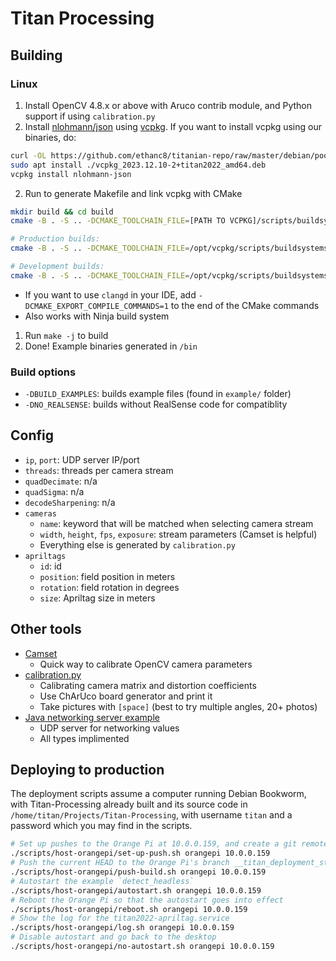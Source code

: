 # Titan Processing

## Building
### Linux
1. Install OpenCV 4.8.x or above with Aruco contrib module, and Python support if using `calibration.py`
1. Install [nlohmann/json](https://github.com/nlohmann/json) using [vcpkg](https://github.com/Microsoft/vcpkg). If you want to install vcpkg using our binaries, do:
  ```bash
  curl -OL https://github.com/ethanc8/titanian-repo/raw/master/debian/pool/main/v/vcpkg/vcpkg_2023.12.10-2+titan2022_amd64.deb
  sudo apt install ./vcpkg_2023.12.10-2+titan2022_amd64.deb
  vcpkg install nlohmann-json
  ```
2. Run to generate Makefile and link vcpkg with CMake
```bash
mkdir build && cd build
cmake -B . -S .. -DCMAKE_TOOLCHAIN_FILE=[PATH TO VCPKG]/scripts/buildsystems/vcpkg.cmake -DBUILD_EXAMPLES=1

# Production builds:
cmake -B . -S .. -DCMAKE_TOOLCHAIN_FILE=/opt/vcpkg/scripts/buildsystems/vcpkg.cmake -DBUILD_EXAMPLES=1

# Development builds:
cmake -B . -S .. -DCMAKE_TOOLCHAIN_FILE=/opt/vcpkg/scripts/buildsystems/vcpkg.cmake -DCMAKE_EXPORT_COMPILE_COMMANDS=1 -DBUILD_EXAMPLES=1 -DCMAKE_BUILD_TYPE=RelWithDebInfo -GNinja
```
* If you want to use `clangd` in your IDE, add `-DCMAKE_EXPORT_COMPILE_COMMANDS=1` to the end of the CMake commands
* Also works with Ninja build system
1. Run `make -j` to build
2. Done! Example binaries generated in `/bin`
### Build options
* `-DBUILD_EXAMPLES`: builds example files (found in `example/` folder)
* `-DNO_REALSENSE`: builds without RealSense code for compatiblity
## Config
* `ip`, `port`: UDP server IP/port
* `threads`: threads per camera stream
* `quadDecimate`: n/a
* `quadSigma`: n/a
* `decodeSharpening`: n/a
* `cameras`
  * `name`: keyword that will be matched when selecting camera stream
  * `width`, `height`, `fps`, `exposure`: stream parameters (Camset is helpful)
  * Everything else is generated by `calibration.py`
* `apriltags`
  * `id`: id
  * `position`: field position in meters
  * `rotation`: field rotation in degrees
  * `size`: Apriltag size in meters
## Other tools
* [Camset](https://github.com/azeam/camset)
  * Quick way to calibrate OpenCV camera parameters
* [calibration.py](tools/calibration.md)
  * Calibrating camera matrix and distortion coefficients
  * Use ChArUco board generator and print it
  * Take pictures with `[space]` (best to try multiple angles, 20+ photos)
* [Java networking server example](test/java/NetworkingServer.java)
  * UDP server for networking values
  * All types implimented

## Deploying to production

The deployment scripts assume a computer running Debian Bookworm, with Titan-Processing already built and its source code in `/home/titan/Projects/Titan-Processing`, with username `titan` and a password which you may find in the scripts.

```bash
# Set up pushes to the Orange Pi at 10.0.0.159, and create a git remote called orangepi
./scripts/host-orangepi/set-up-push.sh orangepi 10.0.0.159
# Push the current HEAD to the Orange Pi's branch __titan_deployment_staging and build
./scripts/host-orangepi/push-build.sh orangepi 10.0.0.159
# Autostart the example `detect_headless`
./scripts/host-orangepi/autostart.sh orangepi 10.0.0.159
# Reboot the Orange Pi so that the autostart goes into effect
./scripts/host-orangepi/reboot.sh orangepi 10.0.0.159
# Show the log for the titan2022-apriltag.service
./scripts/host-orangepi/log.sh orangepi 10.0.0.159
# Disable autostart and go back to the desktop
./scripts/host-orangepi/no-autostart.sh orangepi 10.0.0.159
```